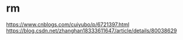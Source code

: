 rm
=======
https://www.cnblogs.com/cuiyubo/p/6721397.html
https://blog.csdn.net/zhanghan18333611647/article/details/80038629

